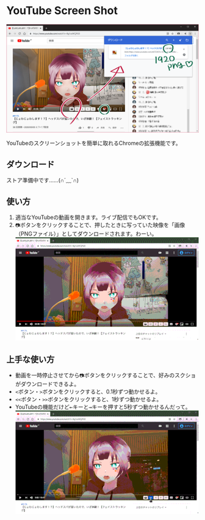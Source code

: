 YouTube Screen Shot
=====

![YouTubeScreenShot](https://raw.githubusercontent.com/micelle/YouTubeScreenShot/master/assets/image.png)

YouTubeのスクリーンショットを簡単に取れるChromeの拡張機能です。

## ダウンロード
ストア準備中です……(∩´﹏\`∩)

## 使い方
1. 適当なYouTubeの動画を開きます。ライブ配信でもOKです。
2. `📷`ボタンをクリックすることで、押したときに写っていた映像を「画像（PNGファイル）」としてダウンロードされます。わーい。  
![download](https://raw.githubusercontent.com/micelle/YouTubeScreenShot/master/assets/download.gif)

## 上手な使い方
- 動画を一時停止させてから`📷`ボタンをクリックすることで、好みのスクショがダウンロードできるよ。
- `<`ボタン・`>`ボタンをクリックすると、0.1秒ずつ動かせるよ。
- `<<`ボタン・`>>`ボタンをクリックすると、1秒ずつ動かせるよ。
- YouTubeの機能だけど<kbd>←</kbd>キーと<kbd>→</kbd>キーを押すと5秒ずつ動かせるんだって。  
![current](https://raw.githubusercontent.com/micelle/YouTubeScreenShot/master/assets/current.gif)
